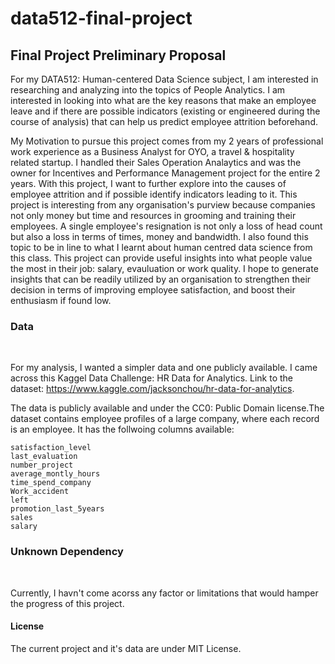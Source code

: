 # data512-final-project

## Final Project Preliminary Proposal

For my DATA512: Human-centered Data Science subject, I am interested in researching and analyzing into the topics of People Analytics. I am interested in looking into what are the key reasons that make an employee leave and if there are possible indicators (existing or engineered during the course of analysis) that can help us predict employee attrition beforehand.

My Motivation to pursue this project comes from my 2 years of professional work experience as a Business Analyst for OYO, a travel & hospitality related startup. I handled their Sales Operation Analaytics and was the owner for Incentives and Performance Management project for the entire 2 years. With this project, I want to further explore into the causes of employee attrition and if possible identify indicators leading to it. This project is interesting from any organisation's purview because companies not only money but time and resources in grooming and training their employees. A single employee's resignation is not only a loss of head count but also a loss in terms of times, money and bandwidth. I also found this topic to be in line to what I learnt about human centred data science from this class. This project can provide useful insights into what people value the most in their job: salary, evauluation or work quality. I hope to generate insights that can be readily utilized by an organisation to strengthen their decision in terms of improving employee satisfaction, and boost their enthusiasm if found low.

### Data
<br>

For my analysis, I wanted a simpler data and one publicly available. I came across this Kaggel Data Challenge: HR Data for Analytics. Link to the dataset: https://www.kaggle.com/jacksonchou/hr-data-for-analytics.

The data is publicly available and under the CC0: Public Domain license.The dataset contains employee profiles of a large company, where each record is an employee. It has the follwoing columns available:

    satisfaction_level
    last_evaluation
    number_project
    average_montly_hours
    time_spend_company
    Work_accident
    left
    promotion_last_5years
    sales
    salary

### Unknown Dependency
<br>

Currently, I havn't come acorss any factor or limitations that would hamper the progress of this project.

#### License
The current project and it's data are under MIT License.
